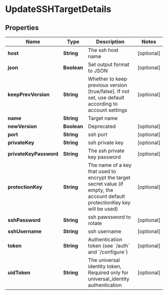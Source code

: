 

# UpdateSSHTargetDetails

## Properties

Name | Type | Description | Notes
------------ | ------------- | ------------- | -------------
**host** | **String** | The ssh host name |  [optional]
**json** | **Boolean** | Set output format to JSON |  [optional]
**keepPrevVersion** | **String** | Whether to keep previous version [true/false]. If not set, use default according to account settings |  [optional]
**name** | **String** | Target name | 
**newVersion** | **Boolean** | Deprecated |  [optional]
**port** | **String** | ssh port |  [optional]
**privateKey** | **String** | ssh private key |  [optional]
**privateKeyPassword** | **String** | The ssh private key password |  [optional]
**protectionKey** | **String** | The name of a key that used to encrypt the target secret value (if empty, the account default protectionKey key will be used) |  [optional]
**sshPassword** | **String** | ssh pawssword to rotate |  [optional]
**sshUsername** | **String** | ssh username |  [optional]
**token** | **String** | Authentication token (see &#x60;/auth&#x60; and &#x60;/configure&#x60;) |  [optional]
**uidToken** | **String** | The universal identity token, Required only for universal_identity authentication |  [optional]




